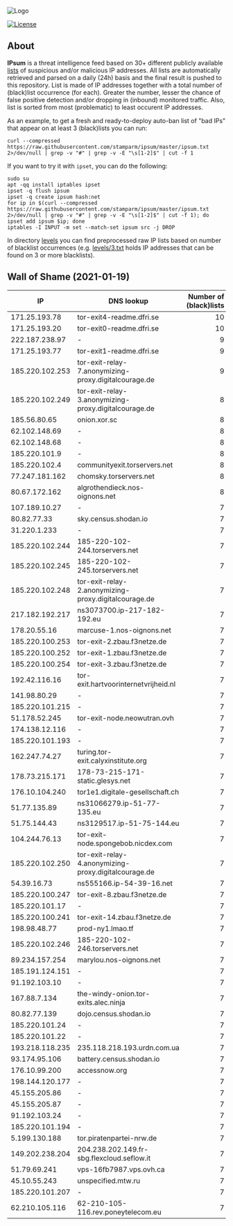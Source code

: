 ![Logo](https://i.imgur.com/PyKLAe7.png)

[![License](https://img.shields.io/badge/license-The_Unlicense-red.svg)](https://unlicense.org/)

About
----

**IPsum** is a threat intelligence feed based on 30+ different publicly available [lists](https://github.com/stamparm/maltrail) of suspicious and/or malicious IP addresses. All lists are automatically retrieved and parsed on a daily (24h) basis and the final result is pushed to this repository. List is made of IP addresses together with a total number of (black)list occurrence (for each). Greater the number, lesser the chance of false positive detection and/or dropping in (inbound) monitored traffic. Also, list is sorted from most (problematic) to least occurent IP addresses.

As an example, to get a fresh and ready-to-deploy auto-ban list of "bad IPs" that appear on at least 3 (black)lists you can run:

```
curl --compressed https://raw.githubusercontent.com/stamparm/ipsum/master/ipsum.txt 2>/dev/null | grep -v "#" | grep -v -E "\s[1-2]$" | cut -f 1
```

If you want to try it with `ipset`, you can do the following:

```
sudo su
apt -qq install iptables ipset
ipset -q flush ipsum
ipset -q create ipsum hash:net
for ip in $(curl --compressed https://raw.githubusercontent.com/stamparm/ipsum/master/ipsum.txt 2>/dev/null | grep -v "#" | grep -v -E "\s[1-2]$" | cut -f 1); do ipset add ipsum $ip; done
iptables -I INPUT -m set --match-set ipsum src -j DROP
```

In directory [levels](levels) you can find preprocessed raw IP lists based on number of blacklist occurrences (e.g. [levels/3.txt](levels/3.txt) holds IP addresses that can be found on 3 or more blacklists).

Wall of Shame (2021-01-19)
----

|IP|DNS lookup|Number of (black)lists|
|---|---|--:|
171.25.193.78|tor-exit4-readme.dfri.se|10
171.25.193.20|tor-exit0-readme.dfri.se|10
222.187.238.97|-|9
171.25.193.77|tor-exit1-readme.dfri.se|9
185.220.102.253|tor-exit-relay-7.anonymizing-proxy.digitalcourage.de|9
185.220.102.249|tor-exit-relay-3.anonymizing-proxy.digitalcourage.de|8
185.56.80.65|onion.xor.sc|8
62.102.148.69|-|8
62.102.148.68|-|8
185.220.101.9|-|8
185.220.102.4|communityexit.torservers.net|8
77.247.181.162|chomsky.torservers.net|8
80.67.172.162|algrothendieck.nos-oignons.net|8
107.189.10.27|-|7
80.82.77.33|sky.census.shodan.io|7
31.220.1.233|-|7
185.220.102.244|185-220-102-244.torservers.net|7
185.220.102.245|185-220-102-245.torservers.net|7
185.220.102.248|tor-exit-relay-2.anonymizing-proxy.digitalcourage.de|7
217.182.192.217|ns3073700.ip-217-182-192.eu|7
178.20.55.16|marcuse-1.nos-oignons.net|7
185.220.100.253|tor-exit-2.zbau.f3netze.de|7
185.220.100.252|tor-exit-1.zbau.f3netze.de|7
185.220.100.254|tor-exit-3.zbau.f3netze.de|7
192.42.116.16|tor-exit.hartvoorinternetvrijheid.nl|7
141.98.80.29|-|7
185.220.101.215|-|7
51.178.52.245|tor-exit-node.neowutran.ovh|7
174.138.12.116|-|7
185.220.101.193|-|7
162.247.74.27|turing.tor-exit.calyxinstitute.org|7
178.73.215.171|178-73-215-171-static.glesys.net|7
176.10.104.240|tor1e1.digitale-gesellschaft.ch|7
51.77.135.89|ns31066279.ip-51-77-135.eu|7
51.75.144.43|ns3129517.ip-51-75-144.eu|7
104.244.76.13|tor-exit-node.spongebob.nicdex.com|7
185.220.102.250|tor-exit-relay-4.anonymizing-proxy.digitalcourage.de|7
54.39.16.73|ns555166.ip-54-39-16.net|7
185.220.100.247|tor-exit-8.zbau.f3netze.de|7
185.220.101.17|-|7
185.220.100.241|tor-exit-14.zbau.f3netze.de|7
198.98.48.77|prod-ny1.lmao.tf|7
185.220.102.246|185-220-102-246.torservers.net|7
89.234.157.254|marylou.nos-oignons.net|7
185.191.124.151|-|7
91.192.103.10|-|7
167.88.7.134|the-windy-onion.tor-exits.alec.ninja|7
80.82.77.139|dojo.census.shodan.io|7
185.220.101.24|-|7
185.220.101.22|-|7
193.218.118.235|235.118.218.193.urdn.com.ua|7
93.174.95.106|battery.census.shodan.io|7
176.10.99.200|accessnow.org|7
198.144.120.177|-|7
45.155.205.86|-|7
45.155.205.87|-|7
91.192.103.24|-|7
185.220.101.194|-|7
5.199.130.188|tor.piratenpartei-nrw.de|7
149.202.238.204|204.238.202.149.fr-sbg.flexcloud.seflow.it|7
51.79.69.241|vps-16fb7987.vps.ovh.ca|7
45.10.55.243|unspecified.mtw.ru|7
185.220.101.207|-|7
62.210.105.116|62-210-105-116.rev.poneytelecom.eu|7
